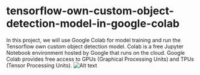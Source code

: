 # tensorflow-own-custom-object-detection-model-in-google-colab
In this project, we will use Google Colab for model training and run the Tensorflow own custom object detection model. Colab is a free Jupyter Notebook environment hosted by Google that runs on the cloud. Google Colab provides free access to GPUs (Graphical Processing Units) and TPUs (Tensor Processing Units).
![Alt text](/tensorflow-own-custom-object-detection-model-in-google-colab/sample-img/ "screenshot")
